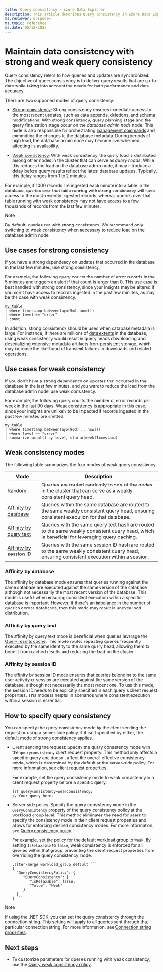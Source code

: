 ```yaml
---
title: Query consistency - Azure Data Explorer
description: This article describes Query consistency in Azure Data Explorer.
ms.reviewer: orspodek
ms.topic: reference
ms.date: 05/22/2023
---
```

# Maintain data consistency with strong and weak query consistency

Query consistency refers to how queries and updates are synchronized. The objective of query consistency is to deliver query results that are up-to-date while taking into account the needs for both performance and data accuracy.

There are two supported modes of query consistency:

* [Strong consistency](#use-cases-for-strong-consistency): Strong consistency ensures immediate access to the most recent updates, such as data appends, deletions, and schema modifications. With strong consistency, query planning stage and the query finalization stage occur on the *database admin node* node. This node is also responsible for orchestrating [management commands](../management/index.md) and committing the changes to the database metadata. During periods of high load, the database admin node may become overwhelmed, affecting its availability.

* [Weak consistency](#use-cases-for-weak-consistency): With weak consistency, the query load is distributed among other nodes in the cluster that can serve as *query heads*. While this reduces the load on the database admin node, it may introduce a delay before query results reflect the latest database updates. Typically, this delay ranges from 1 to 2 minutes.

For example, if 1000 records are ingested each minute into a table in the database, queries over that table running with strong consistency will have access to the most-recently ingested records, whereas queries over that table running with weak consistency may not have access to a few thousands of records from the last few minutes.

> [!NOTE]
> By default, queries run with strong consistency. We recommend only switching to weak consistency when necessary to reduce load on the database admin node.

## Use cases for strong consistency

If you have a strong dependency on updates that occurred in the database in the last few minutes, use strong consistency.

For example, the following query counts the number of error records in the 5 minutes and triggers an alert if that count is larger than 0. This use case is best handled with strong consistency, since your insights may be altered if you don't have access to records ingested in the past few minutes, as may be the case with weak consistency.

```kusto
my_table
| where timestamp between(ago(5m)..now())
| where level == "error"
| count
```

In addition, strong consistency should be used when database metadata is large. For instance, if there are millions of [data extents](../management/extents-overview.md) in the database, using weak consistency would result in query heads downloading and deserializing extensive metadata artifacts from persistent storage, which may increase the likelihood of transient failures in downloads and related operations.

## Use cases for weak consistency

If you don’t have a strong dependency on updates that occurred in the database in the last few minutes, and you want to reduce the load from the database admin node, use weak consistency.

For example, the following query counts the number of error records per week in the last 90 days. Weak consistency is appropriate in this case, since your insights are unlikely to be impacted if records ingested in the past few minutes are omitted.

```kusto
my_table
| where timestamp between(ago(90d) .. now())
| where level == "error"
| summarize count() by level, startofweek(Timestamp)
```

## Weak consistency modes

The following table summarizes the four modes of weak query consistency.

| Mode | Description |
|--|--|
| Random| Queries are routed randomly to one of the nodes in the cluster that can serve as a weakly consistent query head.|
| [Affinity by database](#affinity-by-database)| Queries within the same database are routed to the same weakly consistent query head, ensuring consistent execution for that database. |
| [Affinity by query text](#affinity-by-query-text)| Queries with the same query text hash are routed to the same weakly consistent query head, which is beneficial for leveraging query caching. |
| [Affinity by session ID](#affinity-by-session-id)| Queries with the same session ID hash are routed to the same weakly consistent query head, ensuring consistent execution within a session. |

### Affinity by database

The affinity by database mode ensures that queries running against the same database are executed against the same version of the database, although not necessarily the most recent version of the database. This mode is useful when ensuring consistent execution within a specific database is important. However, if there's an imbalance in the number of queries across databases, then this mode may result in uneven load distribution.

### Affinity by query text

The affinity by query text mode is beneficial when queries leverage the [Query results cache](../query/query-results-cache.md). This mode routes repeating queries frequently executed by the same identity to the same query head, allowing them to benefit from cached results and reducing the load on the cluster.

### Affinity by session ID

The affinity by session ID mode ensures that queries belonging to the same user activity or session are executed against the same version of the database, although not necessarily the most recent one. To use this mode, the session ID needs to be explicitly specified in each query's client request properties. This mode is helpful in scenarios where consistent execution within a session is essential.

## How to specify query consistency

You can specify the query consistency mode by the client sending the request or using a server side policy. If it isn’t specified by either, the default mode of strong consistency applies.

* Client sending the request: Specify the query consistency mode with the `queryconsistency` client request property. This method only affects a specific query and doesn't affect the overall effective consistency mode, which is determined by the default or the server-side policy. For more information, see [client request properties](../api/netfx/request-properties.md).

    For example, set the query consistency mode to weak consistency in a client request property before a specific query.

    ```kusto
    let queryconsistency=weakconsistency;
    // Your query here.
    ```

* Server side policy: Specify the query consistency mode in the `QueryConsistency` property of the query consistency policy at the workload group level. This method eliminates the need for users to specify the consistency mode in their client request properties and allows for enforcing desired consistency modes. For more information, see [Query consistency policy](../management/query-consistency-policy.md).

    For example, set the policy for the default workload group to `Weak`. By setting `IsRelaxable` to `false`, weak consistency is enforced for all queries within that group, preventing the client request properties from overriding the query consistency mode.

    ```kusto
    .alter-merge workload_group default ```
    {
      "QueryConsistencyPolicy": {
         "QueryConsistency": {
            "IsRelaxable": false,
            "Value": "Weak"
         }
      }
    } ```
    ```

> [!NOTE]
> If using the .NET SDK, you can set the query consistency through the connection string. This setting will apply to all queries sent through that particular connection string. For more information, see [Connection string properties](../api/connection-strings/kusto.md#connection-string-properties).

## Next steps

* To customize parameters for queries running with weak consistency, use the [Query weak consistency policy](../management/query-weak-consistency-policy.md).

